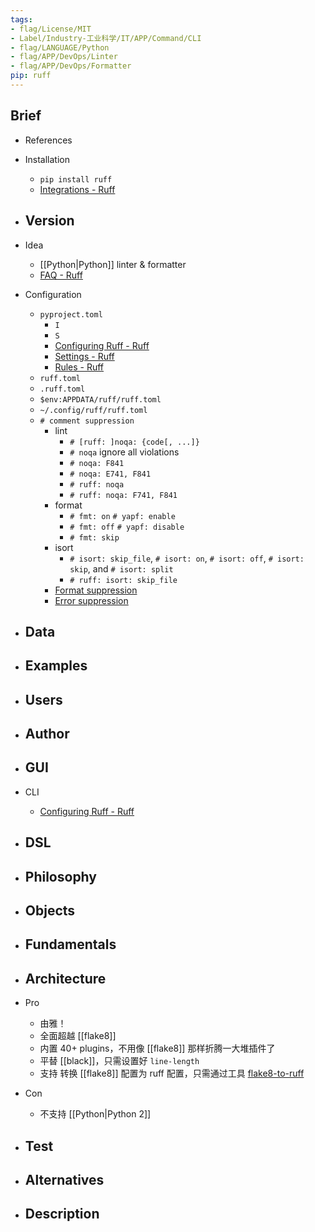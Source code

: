 ```yaml
---
tags:
- flag/License/MIT
- Label/Industry-工业科学/IT/APP/Command/CLI
- flag/LANGUAGE/Python
- flag/APP/DevOps/Linter
- flag/APP/DevOps/Formatter
pip: ruff
---
```


## Brief

- References

- Installation
    - `pip install ruff`
    - [Integrations - Ruff](https://docs.astral.sh/ruff/integrations/)

- Version
    - 

- Idea
    - [[Python|Python]] linter & formatter
    - [FAQ - Ruff](https://docs.astral.sh/ruff/faq/#which-tools-does-ruff-replace)

- Configuration
    - `pyproject.toml`
        - `I`
        - `S`
        - [Configuring Ruff - Ruff](https://docs.astral.sh/ruff/configuration/)
        - [Settings - Ruff](https://docs.astral.sh/ruff/settings/)
        - [Rules - Ruff](https://docs.astral.sh/ruff/rules/)
    - `ruff.toml`
    - `.ruff.toml`
    - `$env:APPDATA/ruff/ruff.toml`
    - `~/.config/ruff/ruff.toml`
    - `# comment suppression`
        - lint
            - `# [ruff: ]noqa: {code[, ...]}`
            - `# noqa` ignore all violations
            - `# noqa: F841`
            - `# noqa: E741, F841`
            - `# ruff: noqa`
            - `# ruff: noqa: F741, F841`
        - format
            - `# fmt: on` `# yapf: enable`
            - `# fmt: off` `# yapf: disable`
            - `# fmt: skip`
        - isort
            - `# isort: skip_file`, `# isort: on`, `# isort: off`, `# isort: skip`, and `# isort: split`
            - `# ruff: isort: skip_file`
        - [Format suppression](https://docs.astral.sh/ruff/formatter/#format-suppression)
        - [Error suppression](https://docs.astral.sh/ruff/linter/#error-suppression)

- Data
    - 

- Examples
    - 

- Users
    - 

- Author
    - 

- GUI
    - 

- CLI
    - [Configuring Ruff - Ruff](https://docs.astral.sh/ruff/configuration/#command-line-interface)

- DSL
    - 

- Philosophy
    - 

- Objects
    - 

- Fundamentals
    - 

- Architecture
    - 

- Pro
    - 由雅！
    - 全面超越 [[flake8]]
    - 内置 40+ plugins，不用像 [[flake8]] 那样折腾一大堆插件了
    - 平替 [[black]]，只需设置好 `line-length`
    - 支持 转换 [[flake8]] 配置为 ruff 配置，只需通过工具  [flake8-to-ruff](https://pypi.org/project/flake8-to-ruff/)

- Con
    - 不支持 [[Python|Python 2]]

- Test
    - 

- Alternatives
    - 

- Description
    - 
